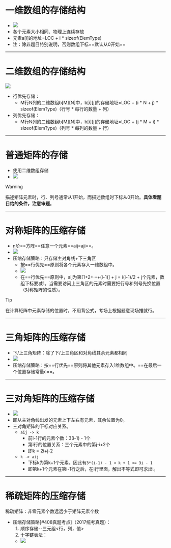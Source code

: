 # 一维数组的存储结构
- ![](http://oss.pyaxy.xyz/img/20250720175201068.png)
- 各个元素大小相同、物理上连续存放
- 元素a\[i]的地址=LOC + i * sizeof(ElemType)
- 注：除非题目特别说明，否则数组下标==默认从0开始==
---
# 二维数组的存储结构
![](http://oss.pyaxy.xyz/img/20250720175442264.png)
- 行优先存储：
	- M行N列的二维数组b\[M]\[N]中，b\[i]\[j]的存储地址=LOC + (i * N + j) * sizeof(ElemType)（行号 * 每行的数量 + 列）
- 列优先存储：
	- M行N列的二维数组b\[M]\[N]中，b\[i]\[j]的存储地址=LOC + (j * M + i) * sizeof(ElemType)（列号 * 每列的数量 + 行）
---
# 普通矩阵的存储
- 使用二维数组存储
- ![](http://oss.pyaxy.xyz/img/20250720180103731.png)
> [!warning]
> 描述矩阵元素时，行、列号通常从1开始，而描述数组时下标从0开始。**具体看题目给的条件，注意审题**。
---
# 对称矩阵的压缩存储
- n阶==方阵==任意一个元素==aij=aji==。
- ![](http://oss.pyaxy.xyz/img/20250720180254737.png)
- 压缩存储策略：只存储主对角线+下三角区
	- 按==行优先==原则将各个元素存入一维数组中。
	- ![](http://oss.pyaxy.xyz/img/20250720180520429.png)
	- 在==行优先==原则中，aij为第\[1+2+···+(i-1)] + j = i(i-1)/2 + j个元素，数组下标要减1。当需要访问上三角区的元素时需要把行号和列号先换位置（对称矩阵的性质）。

> [!tip]
> 在计算矩阵中元素存储的位置时，不用背公式，考场上根据题意现场推就行。
---
# 三角矩阵的压缩存储
- 下/上三角矩阵：除了下/上三角区和对角线其余元素都相同
- ![](http://oss.pyaxy.xyz/img/20250720185459623.png)
- 压缩存储策略：按==行优先==原则将其他元素存入1维数组中。==在最后一个位置存储常量c==。
---
# 三对角矩阵的压缩存储
- ![](http://oss.pyaxy.xyz/img/20250720185853441.png)
- 即从主对角线出发的元素上下左右有元素，其余位置为0。
- 三对角矩阵的下标对应关系。
	- `aij -> k`
		- 前i-1行的元素个数：3(i-1) - 1个
		- 第i行的位置关系：三个元素中的第j-i+2个
		- 即k = 2i+j-2
	- `k -> aij`
		- 下标k为第k+1个元素。因此有`3*(i-1) - 1 < k + 1 <= 3i - 1`
		- 即第k+1个元素在第i-1行之后，在i行里面，解出不等式即可求出i。
---
# 稀疏矩阵的压缩存储
稀疏矩阵：非零元素个数远远少于矩阵元素个数
- 压缩存储策略[#408真题考点]（2017统考真题）：
	1. 顺序存储--三元组<行，列，值>
	2. 十字链表法：
	- ![](http://oss.pyaxy.xyz/img/20250720191806120.png)